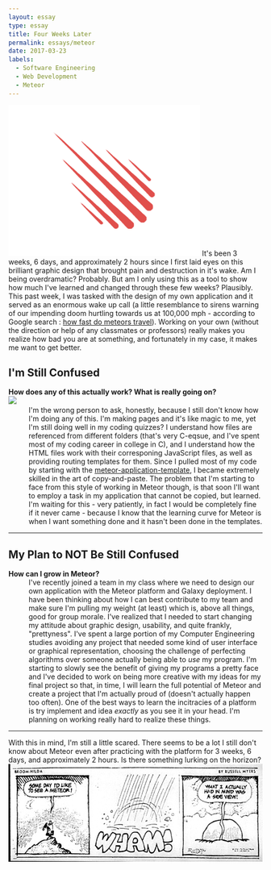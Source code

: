 ```yaml
---
layout: essay
type: essay
title: Four Weeks Later
permalink: essays/meteor
date: 2017-03-23
labels:
  - Software Engineering
  - Web Development
  - Meteor
---
```

<link rel="stylesheet" href="https://cdnjs.cloudflare.com/ajax/libs/semantic-ui/2.2.2/semantic.min.css">
<script type="text/javascript" src="https://cdnjs.cloudflare.com/ajax/libs/jquery/3.1.0/jquery.min.js"></script>
<script type="text/javascript" src="https://cdnjs.cloudflare.com/ajax/libs/semantic-ui/2.2.2/semantic.min.js"></script>

<img class="ui centered image" src="../images/meteorlogo.png">
It's been 3 weeks, 6 days, and approximately 2 hours since I first laid eyes on this brilliant graphic design that brought pain and destruction in it's wake. Am I being overdramatic? Probably. But am I only using this as a tool to show how much I've learned and changed through these few weeks? Plausibly. This past week, I was tasked with the design of my own application and it served as an enormous wake up call (a little resemblance to sirens warning of our impending doom hurtling towards us at 100,000 mph - according to Google search : <a href="https://www.google.com/search?q=how+fast+do+meteors+travel&rlz=1C1CHZL_enUS727US727&oq=how+fast+do+meteors+travel&aqs=chrome..69i57.4272j0j7&sourceid=chrome&ie=UTF-8">how fast do meteors travel</a>). Working on your own (without the direction or help of any classmates or professors) really makes you realize how bad you are at something, and fortunately in my case, it makes me want to get better.

<h2>I'm Still Confused</h2>
<dl>
<dt><strong>How does any of this actually work? What is really going on?</strong></dt>
<img class="ui centered image" src="https://az616578.vo.msecnd.net/files/2016/06/06/636007690304946759-887471953_4.gif">
  <dd>I'm the wrong person to ask, honestly, because I still don't know how I'm doing any of this. I'm making pages and it's like magic to me, yet I'm still doing well in my coding quizzes? I understand how files are referenced from different folders (that's very C-eqsue, and I've spent most of my coding career in college in C), and I understand how the HTML files work with their corresponing JavaScript files, as well as providing routing templates for them. Since I pulled most of my code by starting with the  <a href="http://ics-software-engineering.github.io/meteor-application-template/">meteor-application-template</a>, I became extremely skilled in the art of copy-and-paste. The problem that I'm starting to face from this style of working in Meteor though, is that soon I'll want to employ a task in my application that cannot be copied, but learned. I'm waiting for this - very patiently, in fact I would be completely fine if it never came - because I know that the learning curve for Meteor is when I want something done and it hasn't been done in the templates.</dd>
<hr>
<h2>My Plan to NOT Be Still Confused</h2>
  <dt><strong>How can I grow in Meteor?</strong></dt> 
  <dd>I've recently joined a team in my class where we need to design our own application with the Meteor platform and Galaxy deployment. I have been thinking about how I can best contribute to my team and make sure I'm pulling my weight (at least) which is, above all things, good for group morale. I've realized that I needed to start changing my attitude about graphic design, usability, and quite frankly, "prettyness". I've spent a large portion of my Computer Engineering studies avoiding any project that needed some kind of user interface or graphical representation, choosing the challenge of perfecting algorithms over someone actually being able to <i>use</i> my program. I'm starting to slowly see the benefit of giving my programs a pretty face and I've decided to work on being more creative with my ideas for my final project so that, in time, I will learn the full potential of Meteor and create a project that I'm actually proud of (doesn't actually happen too often). One of the best ways to learn the incitracies of a platform is try implement and idea <i>exactly</i> as you see it in your head. I'm planning on working really hard to realize these things.</dd>
</dl>
<hr>
With this in mind, I'm still a little scared. There seems to be a lot I still don't know about Meteor even after practicing with the platform for 3 weeks, 6 days, and approximately 2 hours. Is there something lurking on the horizon?
<img class="ui centered image" src="../images/meteor.jpg">
